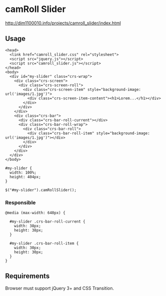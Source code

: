 # camRoll Slider
http://dim1100010.info/projects/camroll_slider/index.html
## Usage
```
<head>
  <link href="camroll_slider.css" rel="stylesheet">
  <script src="jquery.js"></script>
  <script src="camroll_slider.js"></script>
</head>
<body>
  <div id="my-slider" class="crs-wrap"> 
    <div class="crs-screen"> 
      <div class="crs-screen-roll"> 
        <div class="crs-screen-item" style="background-image: url('images/1.jpg')">
          <div class="crs-screen-item-content"><h1>Lorem...</h1></div>
        </div> 
      </div> 
    </div> 
    <div class="crs-bar"> 
      <div class="crs-bar-roll-current"></div> 
      <div class="crs-bar-roll-wrap"> 
        <div class="crs-bar-roll"> 
          <div class="crs-bar-roll-item" style="background-image: url('images/1.jpg')"></div>
        </div> 
      </div> 
    </div> 
  </div>
</body>
```
```
#my-slider { 
  width: 100%; 
  height: 404px; 
} 
```
```
$("#my-slider").camRollSlider();
```
### Responsible
```
@media (max-width: 640px) { 

  #my-slider .crs-bar-roll-current { 
    width: 38px; 
    height: 38px; 
  } 

  #my-slider .crs-bar-roll-item { 
    width: 30px; 
    height: 30px; 
  } 
}
```
## Requirements
Browser must support jQuery 3+ and CSS Transition.
